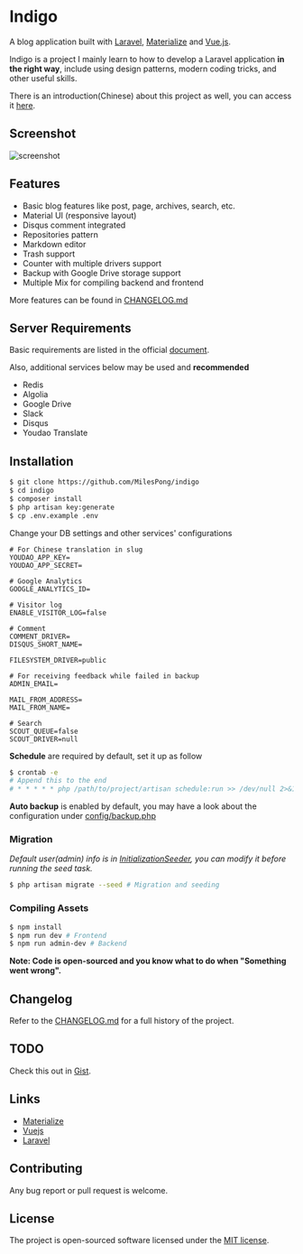 # Indigo

A blog application built with [Laravel](https://laravel.com), [Materialize](http://materializecss.com) and [Vue.js](https://vuejs.org/).

Indigo is a project I mainly learn to how to develop a Laravel application **in the right way**, include using design patterns, modern coding tricks, and other useful skills.

There is an introduction(Chinese) about this project as well, you can access it [here](https://immiles.com/articles/indigo).

## Screenshot

![screenshot](https://user-images.githubusercontent.com/5867628/37555740-48334dc4-2a27-11e8-973f-f54f96d9e912.png)

## Features

 - Basic blog features like post, page, archives, search, etc.
 - Material UI (responsive layout)
 - Disqus comment integrated
 - Repositories pattern
 - Markdown editor
 - Trash support
 - Counter with multiple drivers support
 - Backup with Google Drive storage support
 - Multiple Mix for compiling backend and frontend

More features can be found in [CHANGELOG.md](CHANGELOG.md)

## Server Requirements

Basic requirements are listed in the official [document](https://laravel.com/docs/5.5#server-requirements).

Also, additional services below may be used and **recommended**

- Redis
- Algolia
- Google Drive
- Slack
- Disqus
- Youdao Translate

## Installation

```bash
$ git clone https://github.com/MilesPong/indigo
$ cd indigo
$ composer install
$ php artisan key:generate
$ cp .env.example .env
```

Change your DB settings and other services' configurations

```
# For Chinese translation in slug
YOUDAO_APP_KEY=
YOUDAO_APP_SECRET=

# Google Analytics
GOOGLE_ANALYTICS_ID=

# Visitor log
ENABLE_VISITOR_LOG=false

# Comment
COMMENT_DRIVER=
DISQUS_SHORT_NAME=

FILESYSTEM_DRIVER=public

# For receiving feedback while failed in backup
ADMIN_EMAIL=

MAIL_FROM_ADDRESS=
MAIL_FROM_NAME=

# Search
SCOUT_QUEUE=false
SCOUT_DRIVER=null
```

**Schedule** are required by default, set it up as follow

```bash
$ crontab -e
# Append this to the end
# * * * * * php /path/to/project/artisan schedule:run >> /dev/null 2>&1
```

**Auto backup** is enabled by default, you may have a look about the configuration under [config/backup.php](config/backup.php)

### Migration

*Default user(admin) info is in [InitializationSeeder](database/seeds/InitializationSeeder.php ), you can modify it before running the seed task.*

```bash
$ php artisan migrate --seed # Migration and seeding
```

### Compiling Assets

```bash
$ npm install
$ npm run dev # Frontend
$ npm run admin-dev # Backend
```

**Note: Code is open-sourced and you know what to do when "Something went wrong".**

## Changelog

Refer to the [CHANGELOG.md](CHANGELOG.md) for a full history of the project.

## TODO

Check this out in [Gist](https://gist.github.com/MilesPong/7529f9586fb7070a7f4c56360cdf9475).

## Links

- [Materialize](http://materializecss.com)
- [Vuejs](https://vuejs.org)
- [Laravel](https://laravel.com)

## Contributing

Any bug report or pull request is welcome.

## License

The project is open-sourced software licensed under the [MIT license](https://opensource.org/licenses/MIT).
